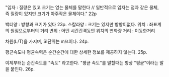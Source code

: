 "입자 : 질량은 있고 크기는 없는 물체를 말한다 // 일반적으로 입자는 점과 같은 물체, 즉 질량이 있지만 크기가 아주작은 물체이다." 22p 

백터양 : 방향과 크기가 있다                       23p.
스칼라양 : 크기는 있지만 방향이없다.
위치 : 좌표계의 원점으로부터의 거리
변위 : 어떤 시간간격동안 위치의 변화량
거리 : 이동한거리

차원(L/T)을 가지며, SI단위는 m/s이다.             24p.

평균속도나 평균속력은 순간순간에 대한 상세한 정보를 제공하지 않는다.    25p.

이제부터는 순간속도를 "속도" 라고한다. "평균 속도"를 말할때는 항상 "평균"이라는 말을 붙인다. 26p.

